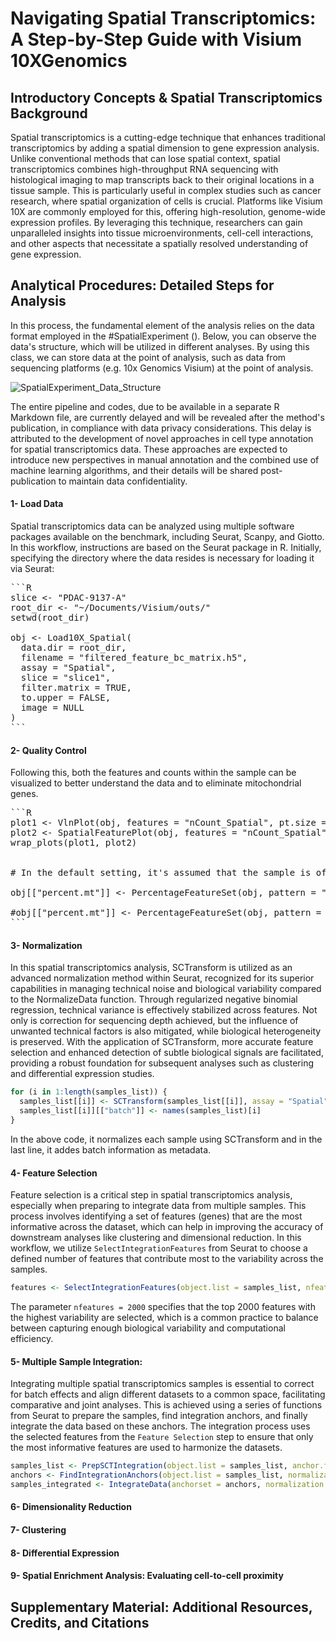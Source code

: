 # Navigating Spatial Transcriptomics: A Step-by-Step Guide with Visium 10XGenomics
## Introductory Concepts & Spatial Transcriptomics Background ##
Spatial transcriptomics is a cutting-edge technique that enhances traditional transcriptomics by adding a spatial dimension to gene expression analysis. Unlike conventional methods that can lose spatial context, spatial transcriptomics combines high-throughput RNA sequencing with histological imaging to map transcripts back to their original locations in a tissue sample. This is particularly useful in complex studies such as cancer research, where spatial organization of cells is crucial. Platforms like Visium 10X are commonly employed for this, offering high-resolution, genome-wide expression profiles. By leveraging this technique, researchers can gain unparalleled insights into tissue microenvironments, cell-cell interactions, and other aspects that necessitate a spatially resolved understanding of gene expression.

## Analytical Procedures: Detailed Steps for Analysis ##

In this process, the fundamental element of the analysis relies on the data format employed in the #SpatialExperiment (). Below, you can observe the data's structure, which will be utilized in different analyses. 
By using this class, we can store data at the point of analysis, such as data from sequencing platforms (e.g. 10x Genomics Visium) at the point of analysis.

![SpatialExperiment_Data_Structure](https://github.com/Pedramto89/Spatial-Transcriptomics-Data-Analysis/assets/85902042/a9848d3a-8cda-4708-b75b-2e9ac47cc791)

The entire pipeline and codes, due to be available in a separate R Markdown file, are currently delayed and will be revealed after the method's publication, in compliance with data privacy considerations. This delay is attributed to the development of novel approaches in cell type annotation for spatial transcriptomics data. These approaches are expected to introduce new perspectives in manual annotation and the combined use of machine learning algorithms, and their details will be shared post-publication to maintain data confidentiality.

#### 1- Load Data

Spatial transcriptomics data can be analyzed using multiple software packages available on the benchmark, including Seurat, Scanpy, and Giotto. In this workflow, instructions are based on the Seurat package in R. 
Initially, specifying the directory where the data resides is necessary for loading it via Seurat:

<pre>
```R
slice <- "PDAC-9137-A"
root_dir <- "~/Documents/Visium/outs/"
setwd(root_dir)

obj <- Load10X_Spatial(
  data.dir = root_dir,
  filename = "filtered_feature_bc_matrix.h5",
  assay = "Spatial",
  slice = "slice1",
  filter.matrix = TRUE,
  to.upper = FALSE,
  image = NULL
)
```
</pre>

#### 2- Quality Control

Following this, both the features and counts within the sample can be visualized to better understand the data and to eliminate mitochondrial genes.

<pre>
```R
plot1 <- VlnPlot(obj, features = "nCount_Spatial", pt.size = 0.1) + NoLegend()
plot2 <- SpatialFeaturePlot(obj, features = "nCount_Spatial") + theme(legend.position = "right")
wrap_plots(plot1, plot2)


# In the default setting, it's assumed that the sample is of human origin. To visualize the features and counts, this helps to get a grasp of the data and allows for the removal of mitochondrial genes. If dealing with a rat sample, uncomment and use the corresponding code.
  
obj[["percent.mt"]] <- PercentageFeatureSet(obj, pattern = "^MT-")

#obj[["percent.mt"]] <- PercentageFeatureSet(obj, pattern = "^Mt-")  # for rat
```
</pre>


  
#### 3- Normalization

In this spatial transcriptomics analysis, SCTransform is utilized as an advanced normalization method within Seurat, recognized for its superior capabilities in managing technical noise and biological variability compared to the NormalizeData function. Through regularized negative binomial regression, technical variance is effectively stabilized across features. Not only is correction for sequencing depth achieved, but the influence of unwanted technical factors is also mitigated, while biological heterogeneity is preserved. With the application of SCTransform, more accurate feature selection and enhanced detection of subtle biological signals are facilitated, providing a robust foundation for subsequent analyses such as clustering and differential expression studies.

```R
for (i in 1:length(samples_list)) {
  samples_list[[i]] <- SCTransform(samples_list[[i]], assay = "Spatial", verbose = FALSE)
  samples_list[[i]][["batch"]] <- names(samples_list)[i]
}
```

In the above code, it normalizes each sample using SCTransform and in the last line, it addes batch information as metadata.
</pre>



#### 4- Feature Selection
Feature selection is a critical step in spatial transcriptomics analysis, especially when preparing to integrate data from multiple samples. This process involves identifying a set of features (genes) that are the most informative across the dataset, which can help in improving the accuracy of downstream analyses like clustering and dimensional reduction. In this workflow, we utilize `SelectIntegrationFeatures` from Seurat to choose a defined number of features that contribute most to the variability across the samples.

```R
features <- SelectIntegrationFeatures(object.list = samples_list, nfeatures = 2000)
```
The parameter `nfeatures = 2000` specifies that the top 2000 features with the highest variability are selected, which is a common practice to balance between capturing enough biological variability and computational efficiency.

</pre>



#### 5- Multiple Sample Integration:
Integrating multiple spatial transcriptomics samples is essential to correct for batch effects and align different datasets to a common space, facilitating comparative and joint analyses. This is achieved using a series of functions from Seurat to prepare the samples, find integration anchors, and finally integrate the data based on these anchors. The integration process uses the selected features from the `Feature Selection` step to ensure that only the most informative features are used to harmonize the datasets.

```R
samples_list <- PrepSCTIntegration(object.list = samples_list, anchor.features = features)
anchors <- FindIntegrationAnchors(object.list = samples_list, normalization.method = "SCT", anchor.features = features)
samples_integrated <- IntegrateData(anchorset = anchors, normalization.method = "SCT")
```

</pre>

#### 6- Dimensionality Reduction
#### 7- Clustering
#### 8- Differential Expression
#### 9- Spatial Enrichment Analysis: Evaluating cell-to-cell proximity




## Supplementary Material: Additional Resources, Credits, and Citations ##





